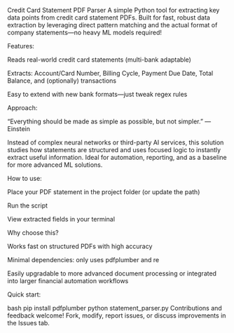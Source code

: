 Credit Card Statement PDF Parser
A simple Python tool for extracting key data points from credit card statement PDFs.
Built for fast, robust data extraction by leveraging direct pattern matching and the actual format of company statements—no heavy ML models required!

Features:

Reads real-world credit card statements (multi-bank adaptable)

Extracts: Account/Card Number, Billing Cycle, Payment Due Date, Total Balance, and (optionally) transactions

Easy to extend with new bank formats—just tweak regex rules

Approach:

“Everything should be made as simple as possible, but not simpler.” — Einstein

Instead of complex neural networks or third-party AI services, this solution studies how statements are structured and uses focused logic to instantly extract useful information.
Ideal for automation, reporting, and as a baseline for more advanced ML solutions.

How to use:

Place your PDF statement in the project folder (or update the path)

Run the script

View extracted fields in your terminal

Why choose this?

Works fast on structured PDFs with high accuracy

Minimal dependencies: only uses pdfplumber and re

Easily upgradable to more advanced document processing or integrated into larger financial automation workflows

Quick start:

bash
pip install pdfplumber
python statement_parser.py
Contributions and feedback welcome! Fork, modify, report issues, or discuss improvements in the Issues tab.
